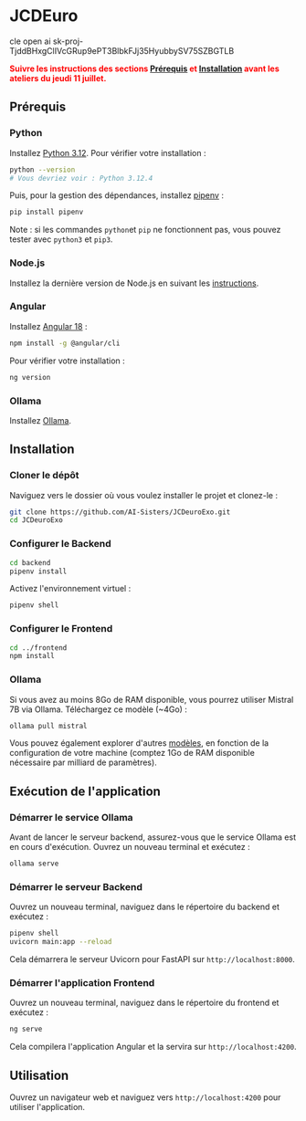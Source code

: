 # JCDEuro
cle open ai
sk-proj-TjddBHxgClIVcGRup9ePT3BlbkFJj35HyubbySV75SZBGTLB

**<span style="color:red;">Suivre les instructions des sections [Prérequis](#prérequis) et [Installation](#installation) avant les ateliers du jeudi 11 juillet.</span>**

## Prérequis

### Python

Installez [Python 3.12](https://www.python.org/downloads/). Pour vérifier votre installation :

```sh
python --version
# Vous devriez voir : Python 3.12.4
```

Puis, pour la gestion des dépendances, installez [pipenv](https://pypi.org/project/pipenv/) :

```sh
pip install pipenv
```

Note : si les commandes `python`et `pip` ne fonctionnent pas, vous pouvez tester avec `python3` et `pip3`.

### Node.js

Installez la dernière version de Node.js en suivant les [instructions](https://nodejs.org/en/download/package-manager).

### Angular

Installez [Angular 18](https://angular.fr/get_started/installation) :

```sh
npm install -g @angular/cli
```

Pour vérifier votre installation :

```sh
ng version
```

### Ollama

Installez [Ollama](https://ollama.com/download/).

## Installation

### Cloner le dépôt

Naviguez vers le dossier où vous voulez installer le projet et clonez-le :

```bash
git clone https://github.com/AI-Sisters/JCDeuroExo.git
cd JCDeuroExo
```

### Configurer le Backend

```bash
cd backend
pipenv install
```

Activez l'environnement virtuel :

```bash
pipenv shell
```

### Configurer le Frontend

```bash
cd ../frontend
npm install
```

### Ollama

Si vous avez au moins 8Go de RAM disponible, vous pourrez utiliser Mistral 7B via Ollama. Téléchargez ce modèle (~4Go) :

```bash
ollama pull mistral
```

Vous pouvez également explorer d'autres [modèles](https://ollama.com/library?sort=featured), en fonction de la configuration de votre machine (comptez 1Go de RAM disponible nécessaire par milliard de paramètres).

## Exécution de l'application

### Démarrer le service Ollama

Avant de lancer le serveur backend, assurez-vous que le service Ollama est en cours d'exécution. Ouvrez un nouveau terminal et exécutez :

```bash
ollama serve
```

### Démarrer le serveur Backend

Ouvrez un nouveau terminal, naviguez dans le répertoire du backend et exécutez :

```bash
pipenv shell
uvicorn main:app --reload
```

Cela démarrera le serveur Uvicorn pour FastAPI sur `http://localhost:8000`.

### Démarrer l'application Frontend

Ouvrez un nouveau terminal, naviguez dans le répertoire du frontend et exécutez :

```bash
ng serve
```

Cela compilera l'application Angular et la servira sur `http://localhost:4200`.

## Utilisation

Ouvrez un navigateur web et naviguez vers `http://localhost:4200` pour utiliser l'application.
